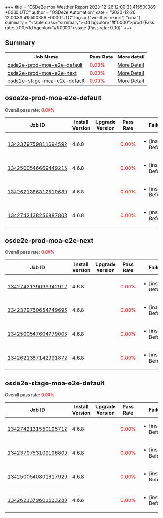 +++
title = "OSDe2e moa Weather Report 2020-12-26 12:00:33.415500389 +0000 UTC"
author = "OSDe2e Automation"
date = "2020-12-26 12:00:33.415500389 +0000 UTC"
tags = ["weather-report", "moa"]
summary = "<table class=\"summary\"><tr><td bgcolor=\"#ff0000\"></td><td>prod (Pass rate: 0.00)</td></tr><tr><td bgcolor=\"#ff0000\"></td><td>stage (Pass rate: 0.00)</td></tr></table>"
+++
## Summary

| Job Name | Pass Rate | More detail |
|----------|-----------|-------------|
|[osde2e-prod-moa-e2e-default](https://prow.svc.ci.openshift.org/?job=osde2e-prod-moa-e2e-default)| <span style="color:#ff0000;">0.00%</span>|[More Detail](#osde2e-prod-moa-e2e-default)|
|[osde2e-prod-moa-e2e-next](https://prow.svc.ci.openshift.org/?job=osde2e-prod-moa-e2e-next)| <span style="color:#ff0000;">0.00%</span>|[More Detail](#osde2e-prod-moa-e2e-next)|
|[osde2e-stage-moa-e2e-default](https://prow.svc.ci.openshift.org/?job=osde2e-stage-moa-e2e-default)| <span style="color:#ff0000;">0.00%</span>|[More Detail](#osde2e-stage-moa-e2e-default)|



## osde2e-prod-moa-e2e-default

Overall pass rate: <span style="color:#ff0000;">0.00%</span>

| Job ID | Install Version | Upgrade Version | Pass Rate | Failures |
|--------|-----------------|-----------------|-----------|----------|
[1342379759811694592](https://prow.ci.openshift.org/view/gs/origin-ci-test/logs/osde2e-prod-moa-e2e-default/1342379759811694592) | 4.6.8 |  | <span style="color:#ff0000;">0.00%</span>|<ul><li>[install] BeforeSuite</li></ul>
[1342500546669449216](https://prow.ci.openshift.org/view/gs/origin-ci-test/logs/osde2e-prod-moa-e2e-default/1342500546669449216) | 4.6.8 |  | <span style="color:#ff0000;">0.00%</span>|<ul><li>[install] BeforeSuite</li></ul>
[1342621386312519680](https://prow.ci.openshift.org/view/gs/origin-ci-test/logs/osde2e-prod-moa-e2e-default/1342621386312519680) | 4.6.8 |  | <span style="color:#ff0000;">0.00%</span>|<ul><li>[install] BeforeSuite</li></ul>
[1342742138256887808](https://prow.ci.openshift.org/view/gs/origin-ci-test/logs/osde2e-prod-moa-e2e-default/1342742138256887808) | 4.6.8 |  | <span style="color:#ff0000;">0.00%</span>|<ul><li>[install] BeforeSuite</li></ul>



## osde2e-prod-moa-e2e-next

Overall pass rate: <span style="color:#ff0000;">0.00%</span>

| Job ID | Install Version | Upgrade Version | Pass Rate | Failures |
|--------|-----------------|-----------------|-----------|----------|
[1342742139099942912](https://prow.ci.openshift.org/view/gs/origin-ci-test/logs/osde2e-prod-moa-e2e-next/1342742139099942912) | 4.6.8 |  | <span style="color:#ff0000;">0.00%</span>|<ul><li>[install] BeforeSuite</li></ul>
[1342379760654749696](https://prow.ci.openshift.org/view/gs/origin-ci-test/logs/osde2e-prod-moa-e2e-next/1342379760654749696) | 4.6.8 |  | <span style="color:#ff0000;">0.00%</span>|<ul><li>[install] BeforeSuite</li></ul>
[1342500547604779008](https://prow.ci.openshift.org/view/gs/origin-ci-test/logs/osde2e-prod-moa-e2e-next/1342500547604779008) | 4.6.8 |  | <span style="color:#ff0000;">0.00%</span>|<ul><li>[install] BeforeSuite</li></ul>
[1342621387142991872](https://prow.ci.openshift.org/view/gs/origin-ci-test/logs/osde2e-prod-moa-e2e-next/1342621387142991872) | 4.6.8 |  | <span style="color:#ff0000;">0.00%</span>|<ul><li>[install] BeforeSuite</li></ul>



## osde2e-stage-moa-e2e-default

Overall pass rate: <span style="color:#ff0000;">0.00%</span>

| Job ID | Install Version | Upgrade Version | Pass Rate | Failures |
|--------|-----------------|-----------------|-----------|----------|
[1342742131550195712](https://prow.ci.openshift.org/view/gs/origin-ci-test/logs/osde2e-stage-moa-e2e-default/1342742131550195712) | 4.6.8 |  | <span style="color:#ff0000;">0.00%</span>|<ul><li>[install] BeforeSuite</li></ul>
[1342379753109196800](https://prow.ci.openshift.org/view/gs/origin-ci-test/logs/osde2e-stage-moa-e2e-default/1342379753109196800) | 4.6.8 |  | <span style="color:#ff0000;">0.00%</span>|<ul><li>[install] BeforeSuite</li></ul>
[1342500540801617920](https://prow.ci.openshift.org/view/gs/origin-ci-test/logs/osde2e-stage-moa-e2e-default/1342500540801617920) | 4.6.8 |  | <span style="color:#ff0000;">0.00%</span>|<ul><li>[install] BeforeSuite</li></ul>
[1342621379601633280](https://prow.ci.openshift.org/view/gs/origin-ci-test/logs/osde2e-stage-moa-e2e-default/1342621379601633280) | 4.6.8 |  | <span style="color:#ff0000;">0.00%</span>|<ul><li>[install] BeforeSuite</li></ul>



